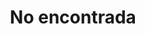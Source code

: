 ---
title: No encontrada
template: splash
editUrl: false
hero:
  title: '404'
  tagline: <strong>Houston, tenemos un problema.</strong> No pudimos encontrar esa página.<br>Verifica la URL o intenta usar la barra de búsqueda.
  actions:
    - text: Ir a la Home
      icon: right-arrow
      link: /
      variant: primary
---
